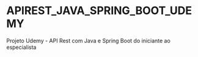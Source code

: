 # APIREST_JAVA_SPRING_BOOT_UDEMY

Projeto Udemy - API Rest com Java e Spring Boot do iniciante ao especialista